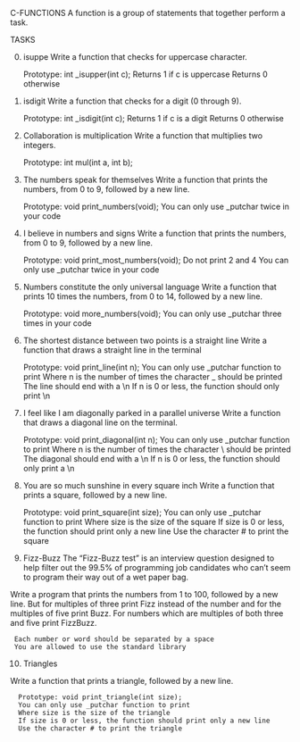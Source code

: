 C-FUNCTIONS
A function is a group of statements that together perform a task.

TASKS

0. isuppe
Write a function that checks for uppercase character.

   Prototype: int _isupper(int c);
   Returns 1 if c is uppercase
   Returns 0 otherwise

1. isdigit
Write a function that checks for a digit (0 through 9).

   Prototype: int _isdigit(int c);
   Returns 1 if c is a digit
   Returns 0 otherwise

2. Collaboration is multiplication
Write a function that multiplies two integers.

   Prototype: int mul(int a, int b);

3. The numbers speak for themselves
Write a function that prints the numbers, from 0 to 9, followed by a new line.

   Prototype: void print_numbers(void);
   You can only use _putchar twice in your code

4. I believe in numbers and signs
Write a function that prints the numbers, from 0 to 9, followed by a new line.

   Prototype: void print_most_numbers(void);
   Do not print 2 and 4
   You can only use _putchar twice in your code

5. Numbers constitute the only universal language
Write a function that prints 10 times the numbers, from 0 to 14, followed by a new line.

    Prototype: void more_numbers(void);
    You can only use _putchar three times in your code

6. The shortest distance between two points is a straight line
Write a function that draws a straight line in the terminal

    Prototype: void print_line(int n);
    You can only use _putchar function to print
    Where n is the number of times the character _ should be printed
    The line should end with a \n
    If n is 0 or less, the function should only print \n

7. I feel like I am diagonally parked in a parallel universe
Write a function that draws a diagonal line on the terminal.

    Prototype: void print_diagonal(int n);
    You can only use _putchar function to print
    Where n is the number of times the character \ should be printed
    The diagonal should end with a \n
    If n is 0 or less, the function should only print a \n

8. You are so much sunshine in every square inch
Write a function that prints a square, followed by a new line.

      Prototype: void print_square(int size);
      You can only use _putchar function to print
      Where size is the size of the square
      If size is 0 or less, the function should print only a new line
      Use the character # to print the square

9. Fizz-Buzz
The “Fizz-Buzz test” is an interview question designed to help filter out the 99.5% of programming job candidates who can’t seem to program their way out of a wet paper bag.

Write a program that prints the numbers from 1 to 100, followed by a new line. But for multiples of three print Fizz instead of the number and for the multiples of five print Buzz. For numbers which are multiples of both three and five print FizzBuzz.

     Each number or word should be separated by a space
     You are allowed to use the standard library

10. Triangles

Write a function that prints a triangle, followed by a new line.

      Prototype: void print_triangle(int size);
      You can only use _putchar function to print
      Where size is the size of the triangle
      If size is 0 or less, the function should print only a new line
      Use the character # to print the triangle